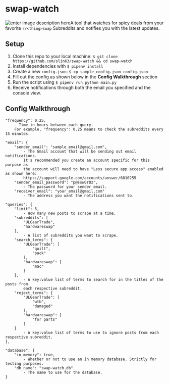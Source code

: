 
# swap-watch
![enter image description here](https://lh3.googleusercontent.com/vfAAjAkxquHHKt-YtJNy66qpXrmSd5EAC83RM1TZHs_uqDAvOng_s883OpcepHqZRu_lsQZ16Oex2pi6kCI_i01sXHnFSjzxDR6MhDFn8OWnFO2MT2lIUMzm9DejTSMUuRVuaveR7g-jbvlEwoXfW8scg9C54-hJPUC4oB4Z1fz-jSKHjFwgM_4XnnlZzhjGRF8l7V8B4QjcxpIb_Mu9S624l-x9XB7xLxXDxwgB30TgHo0DhtUFxiuCd1JGFPyB_gO1Di0Do_8lQyiV_nmLMTkftL_BrapZc3B3Wt5KQxWH7Dyf-azpnSxctfY4SkxvlvLgwFUj224Yoj1E8UEOfxNwenun9i6IBPnjqmIA8yV4uztvA-lSlSeyWU1jKNCcGeiaK5xwASYVG7GHYBa99UG0_IsfnG1_QqYHvLaqjmVBKcKwd6mKvhwNGTweDaM4HHiPE5woF94-sDl7mDEoq_YVCb0MNKk6DVSHyhOcV6DxNPKNzOnYTb1brFAQLnrnm-aYaxiC8PC882WF5fCGEzg2JrHSiiC97n12dBy60vPIyQBAlG0jxir5QAd1xGXi7GppNALnqmdzHJHBp_JtNcw1jqR72ilKQnqGHgqWuxPD6-x0dAtC49gEteA8iULMcZwgZSVfA0rnfGYT4fw4ZwJRI20iyXe_9ANcj4up_0SJn5SFF487_Ls=w1560-h455-no)A tool that watches for spicy deals from your favorite `r/<thing>swap` Subreddits and notifies you with the latest updates.

## Setup
1. Clone this repo to your local machine: `$ git clone https://github.com/slin63/swap-watch && cd swap-watch`
2. Install dependencies with `$ pipenv install`
3. Create a new `config.json`: `$ cp sample_config.json config.json`
4. Fill out the config as shown below in the **Config Walkthrough** section
5. Run the script using `$ pipenv run python main.py`
6. Receive notifications through both the email you specified and the console view.

## Config Walkthrough
```
"frequency": 0.25,
    - Time in hours between each query.
    For example, "frequency": 0.25 means to check the subreddits every 15 minutes.
```
```
"email": {
    "sender_email": "sample_email@gmail.com",
        - The Gmail account that will be sending out email notifications.
        It's recommended you create an account specific for this purpose as
        the account will need to have "Less secure app access" enabled as shown here:
        https://support.google.com/accounts/answer/6010255
    "sender_email_password": "p@ssw0rDz",
        - The password for your sender email.
    "receiver_email": "your_email@gmail.com"
        - The address you want the notifications sent to.
```
```
"queries": {
    "limit": 5,
        - How many new posts to scrape at a time.
    "subreddits": [
        "ULGearTrade",
        "hardwareswap"
    ],
        - A list of subreddits you want to scrape.
    "search_terms": {
        "ULGearTrade": [
            "quilt",
            "pack"
        ],
        "hardwareswap": [
            "mac"
        ]
    },
        - A key:value list of terms to search for in the titles of the posts from
        each respective subreddit.
    "reject_terms": {
        "ULGearTrade": [
            "wtb",
            "damaged"
        ],
        "hardwareswap": [
            "for parts"
        ]
    }
        - A key:value list of terms to use to ignore posts from each respective subreddit.
},
```
```
"database": {
    "in_memory": true,
        - Whether or not to use an in memory database. Strictly for testing purposes.
    "db_name": "swap-watch.db"
        - The name to use for the database.
}
```
